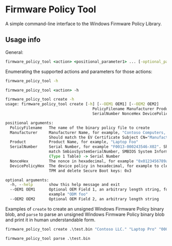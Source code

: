 # Firmware Policy Tool

A simple command-line interface to the Windows Firmware Policy Library.

## Usage info

General:

``` cmd
firmware_policy_tool <action> <positional_parameter1> ... [-optional_parameter1] ...
```

Enumerating the supported actions and parameters for those actions:

``` cmd
firmware_policy_tool -h

firmware_policy_tool <action> -h

firmware_policy_tool create -h
usage: firmware_policy_tool create [-h] [--OEM1 OEM1] [--OEM2 OEM2]
                                      PolicyFilename Manufacturer Product
                                      SerialNumber NonceHex DevicePolicyHex

positional arguments:
  PolicyFilename   The name of the binary policy file to create
  Manufacturer     Manufacturer Name, for example, "Contoso Computers, LLC".
                   Should match the EV Certificate Subject CN="Manufacturer"
  Product          Product Name, for example, "Laptop Foo"
  SerialNumber     Serial Number, for example "F0013-000243546-X02". Should
                   match SmbiosSystemSerialNumber, SMBIOS System Information
                   (Type 1 Table) -> Serial Number
  NonceHex         The nonce in hexadecimal, for example "0x0123456789abcdef"
  DevicePolicyHex  The device policy in hexadecimal, for example to clear the
                   TPM and delete Secure Boot keys: 0x3

optional arguments:
  -h, --help       show this help message and exit
  --OEM1 OEM1      Optional OEM Field 1, an arbitrary length string, for
                   example "ODM foo"
  --OEM2 OEM2      Optional OEM Field 2, an arbitrary length string
```

Examples of ```create``` to create an unsigned Windows Firmware Policy binary blob,
and ```parse``` to parse an unsigned Windows Firmware Policy binary blob and print it in human understandable form.

``` cmd
firmware_policy_tool create .\test.bin "Contoso LLC." "Laptop Pro" "000-0012345-00S" 0x1a2b3c4d5e6f7890 0x3 --OEM1 "ODM Number One"

firmware_policy_tool parse .\test.bin
```
